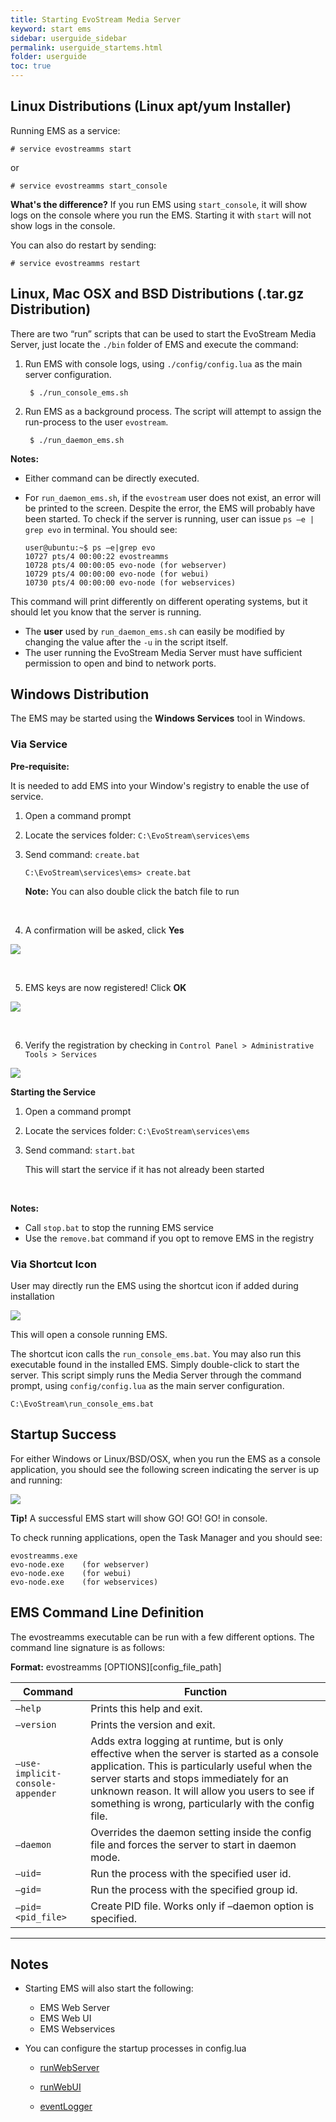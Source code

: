 ```yaml
---
title: Starting EvoStream Media Server
keyword: start ems
sidebar: userguide_sidebar
permalink: userguide_startems.html
folder: userguide
toc: true
---
```




## Linux Distributions (Linux apt/yum Installer)

Running EMS as a service:

```
# service evostreamms start
```
or
```
# service evostreamms start_console
```

**What's the difference?** If you run EMS using `start_console`, it will show logs on the console where you run the EMS. Starting it with `start`  will not show logs in the console. 

You can also do restart by sending: 

```
# service evostreamms restart
```





## Linux, Mac OSX and BSD Distributions (.tar.gz Distribution)

There are two “run” scripts that can be used to start the EvoStream Media Server, just locate the `./bin` folder of EMS and execute the command:

1. Run EMS with console logs, using `./config/config.lua` as the main server configuration. 

   ```
    $ ./run_console_ems.sh
   ```

2. Run EMS as a background process. The script will attempt to assign the run-process to the user `evostream`.

   ```
    $ ./run_daemon_ems.sh

   ```

**Notes:**

- Either command can be directly executed.

- For `run_daemon_ems.sh`, if the `evostream` user does not exist, an error will be printed to the screen. Despite the error, the EMS will probably have been started. To check if the server is running, user can issue `ps –e | grep evo` in terminal. You should see:

  ```
  user@ubuntu:~$ ps –e|grep evo
  10727 pts/4 00:00:22 evostreamms
  10728 pts/4 00:00:05 evo-node (for webserver)
  10729 pts/4 00:00:00 evo-node (for webui)
  10730 pts/4 00:00:00 evo-node (for webservices)
  ```

This command will print differently on different operating systems, but it should let you know that the server is running.

- The **user** used by `run_daemon_ems.sh` can easily be modified by changing the value after the `-u` in the script itself.
- The user running the EvoStream Media Server must have sufficient permission to open and bind to network ports.




## Windows Distribution

The EMS may be started using the **Windows Services** tool in Windows.

### Via Service

**Pre-requisite:**

It is needed to add EMS into your Window's registry to enable the use of service.

1. Open a command prompt

2. Locate the services folder: `C:\EvoStream\services\ems`

3. Send command: `create.bat`

   ```
   C:\EvoStream\services\ems> create.bat
   ```
   **Note:** You can also double click the batch file to run

   ​

4. A confirmation will be asked, click **Yes**

  ![](images/userguide/register.JPG)

  ​

5. EMS keys are now registered! Click **OK**

  ![](images/userguide/register_success.JPG)

  ​

6. Verify the registration by checking in `Control Panel > Administrative  Tools > Services`

  ![](images/userguide/registry_services.jpg)



**Starting the Service**

1. Open a command prompt

2. Locate the services folder: `C:\EvoStream\services\ems`

3. Send command: `start.bat`

   This will start the service if it has not already been started

   ​


**Notes:**

- Call `stop.bat` to stop the running EMS service
- Use the `remove.bat` command if you opt to remove EMS in the registry





### Via Shortcut Icon

User may directly run the EMS using the shortcut icon if added during installation

 ![](images/home/startupicon.JPG)

This will open a console running EMS.

The shortcut icon calls the `run_console_ems.bat`. You may also run this executable found in the installed EMS. Simply double-click to start the server. This script simply runs the Media Server through the command prompt, using `config/config.lua` as the main server configuration. 

```
C:\EvoStream\run_console_ems.bat
```



## Startup Success

For either Windows or Linux/BSD/OSX, when you run the EMS as a console application, you should see the following screen indicating the server is up and running:

![](images/userguide/start1.png)

**Tip!** A successful EMS start will show GO! GO! GO! in console.

To check running applications, open the Task Manager and you should see:

```
evostreamms.exe
evo-node.exe    (for webserver)
evo-node.exe    (for webui)
evo-node.exe    (for webservices)
```





## EMS Command Line Definition

The evostreamms executable can be run with a few different options. The command line signature is as follows:

**Format:** evostreamms [OPTIONS][config_file_path]

| Command                          | Function                                 |
| -------------------------------- | ---------------------------------------- |
| `–help`                          | Prints this help and exit.               |
| `–version`                       | Prints the version and exit.             |
| `–use-implicit-console-appender` | Adds extra logging at runtime, but is only effective when the server is started as a console application. This is particularly useful when the server starts and stops immediately for an unknown reason. It will allow you users to see if something is wrong, particularly with the config file. |
| `–daemon`                        | Overrides the daemon setting inside the config file and forces the server to start in daemon mode. |
| `–uid=`                          | Run the process with the specified user id. |
| `–gid=`                          | Run the process with the specified group id. |
| `–pid=<pid_file>`                | Create PID file. Works only if –daemon option is specified. |

------

## Notes

- Starting EMS will also start the following:

  - EMS Web Server
  - EMS Web UI
  - EMS Webservices

- You can configure the startup processes in config.lua

  - [runWebServer](userguide_configlua.html#runwebserver)

  - [runWebUI](userguide_configlua.html#runwebui)

  - [eventLogger](userguide_configlua.html#eventlogger)

    ​